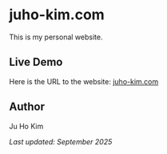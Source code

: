 # juho-kim.com

This is my personal website.

## Live Demo

Here is the URL to the website: [juho-kim.com](https://juho-kim.com)

## Author

Ju Ho Kim

*Last updated: September 2025*